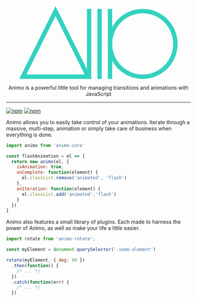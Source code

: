 <p align="center">
  <?xml version="1.0" encoding="UTF-8" standalone="no"?>
  <svg width="433px" viewBox="0 0 182 84" version="1.1" xmlns="http://www.w3.org/2000/svg" xmlns:xlink="http://www.w3.org/1999/xlink">
    <g id="Page-1" stroke="none" stroke-width="1" fill="none" fill-rule="evenodd">
      <g id="Group" transform="translate(4.000000, 6.000000)" stroke="#32D2C0" stroke-width="5">
        <polygon id="Triangle-1" points="37.5 0 75 75 0 75"></polygon>
        <path d="M76,0 L76,75" id="Line" stroke-linecap="square"></path>
        <path d="M88,0 L88,75" id="Line-Copy" stroke-linecap="square"></path>
        <path d="M100,0 L100,75" id="Line-Copy-2" stroke-linecap="square"></path>
        <circle id="Oval-1" cx="137.5" cy="37.5" r="37.5"></circle>
      </g>
    </g>
  </svg>
</p>

<p align="center">
  Animo is a powerful little tool for managing transitions and animations with JavaScript
</p>

---
[![npm](https://img.shields.io/npm/v/animo-core.svg?style=flat-square)](https://www.npmjs.com/package/animo-core)
[![npm](https://img.shields.io/npm/dt/animo-core.svg?style=flat-square&label=installs)](https://www.npmjs.com/package/animo-core)

Animo allows you to easily take control of your animations. Iterate through a massive, multi-step, animation or simply take care of business when everything is done.

```js
import animo from 'animo-core'

const flashAnimation = el => {
  return new animo(el, {
    isAnimation: true,
    onComplete: function(element) {
      el.classList.remove('animated', 'flash')
    },
    onIteration: function(element) {
      el.classList.add('animated','flash')
    }
  })
}
```

Animo also features a small library of plugins. Each made to harness the power of Animo, as well as make your life a little easier.

```js
import rotate from 'animo-rotate';

const myElement = document.querySelector('.some-element')

rotate(myElement, { deg: 90 })
  .then(function() {
    /* ... */
  })
  .catch(function(err) {
    /* ... */
  })
```
